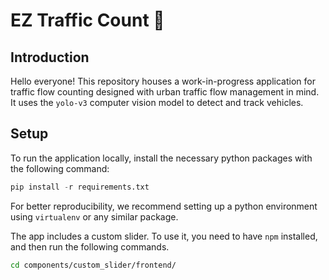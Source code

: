 # EZ Traffic Count :vertical_traffic_light:

## Introduction
Hello everyone! This repository houses a work-in-progress application for traffic flow counting designed with urban traffic flow management in mind. It uses the `yolo-v3` computer vision model to detect and track vehicles.

## Setup
To run the application locally, install the necessary python packages with the following command: 

```python
pip install -r requirements.txt
```

For better reproducibility, we recommend setting up a python environment using `virtualenv` or any similar package. 

The app includes a custom slider. To use it, you need to have `npm` installed, and then run the following commands.

```bash
cd components/custom_slider/frontend/
